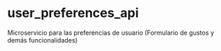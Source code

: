 # user_preferences_api
Microservicio para las preferencias de usuario (Formulario de gustos y demás funcionalidades)
